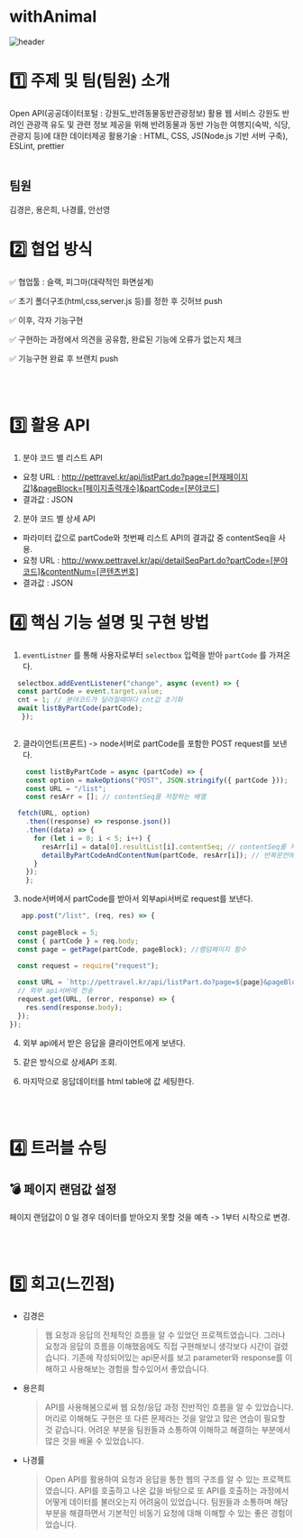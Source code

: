 # withAnimal

![header](https://capsule-render.vercel.app/api?type=waving&color=auto&height=300&section=header&text=withAnimal%20&fontSize=90)

# 1️⃣ 주제 및 팀(팀원) 소개

Open API(공공데이터포털 : 강원도_반려동물동반관광정보) 활용 웹 서비스
강원도 반려인 관광객 유도 및 관련 정보 제공을 위해 반려동물과 동반 가능한 여행지(숙박, 식당, 관광지 등)에 대한 데이터제공
활용기술 : HTML, CSS, JS(Node.js 기반 서버 구축), ESLint, prettier
<br><br>

## 팀원

김경은, 용은희, 나경률, 안선영


# 2️⃣ 협업 방식

✅ 협업툴 : 슬랙, 피그마(대략적인 화면설계)

✅ 초기 폴더구조(html,css,server.js 등)를 정한 후 깃허브 push

✅ 이후, 각자 기능구현

✅ 구현하는 과정에서 의견을 공유함, 완료된 기능에 오류가 없는지 체크

✅ 기능구현 완료 후 브랜치 push


<br><br>

# 3️⃣ 활용 API

1. 분야 코드 별 리스트 API 

- 요청 URL : http://pettravel.kr/api/listPart.do?page=[현재페이지값]&pageBlock=[페이지출력개수]&partCode=[분야코드]    
- 결과값 : JSON 

2. 분야 코드 별 상세 API

- 파라미터 값으로 partCode와 첫번째 리스트 API의 결과값 중 contentSeq을 사용.
- 요청 URL : http://www.pettravel.kr/api/detailSeqPart.do?partCode=[분야코드]&contentNum=[콘텐츠번호] 
- 결과값 : JSON 


# 4️⃣ 핵심 기능 설명 및 구현 방법

1. `eventListner` 를 통해 사용자로부터 `selectbox` 입력을 받아 `partCode` 를 가져온다.
```javascript
  selectbox.addEventListener("change", async (event) => {
  const partCode = event.target.value;
  cnt = 1; // 분야코드가 달라질때마다 cnt값 초기화
  await listByPartCode(partCode);
   });
    
```
   
2. 클라이언트(프론트) -> node서버로 partCode를 포함한 POST request를 보낸다. 
```javascript
    const listByPartCode = async (partCode) => {
    const option = makeOptions("POST", JSON.stringify({ partCode }));
    const URL = "/list";
    const resArr = []; // contentSeq를 저장하는 배열

  fetch(URL, option)
    .then((response) => response.json())
    .then((data) => {
      for (let i = 0; i < 5; i++) {
        resArr[i] = data[0].resultList[i].contentSeq; // contentSeq를 저장
        detailByPartCodeAndContentNum(partCode, resArr[i]); // 반복문안에서 각 시설별 detail 조회
      }
    });
    };
```
   
3. node서버에서 partCode를 받아서 외부api서버로 request를 보낸다.
```javascript
   app.post("/list", (req, res) => {
  
  const pageBlock = 5;
  const { partCode } = req.body;
  const page = getPage(partCode, pageBlock); //램덤페이지 함수
  
  const request = require("request");

  const URL = `http://pettravel.kr/api/listPart.do?page=${page}&pageBlock=${pageBlock}&partCode=${partCode}`;
  // 외부 api서버에 전송
  request.get(URL, (error, response) => {
    res.send(response.body);
  });
});
```

4. 외부 api에서 받은 응답을 클라이언트에게 보낸다.

5. 같은 방식으로 상세API 조회.

6. 마지막으로 응답데이터를 html table에 값 세팅한다.

<br><br>

# 4️⃣ 트러블 슈팅
## 💣 페이지 랜덤값 설정

페이지 랜덤값이 0 일 경우 데이터를 받아오지 못할 것을 예측 -> 1부터 시작으로 변경.
        
<br><br>

# 5️⃣ 회고(느낀점)

* 김경은

  > 웹 요청과 응답의 전체적인 흐름을 알 수 있었던 프로젝트였습니다. 그러나 요청과 응답의 흐름을 이해했음에도 직접 구현해보니 생각보다 시간이 걸렸습니다. 기존에 작성되어있는 api문서를 보고 parameter와 response를 이해하고 사용해보는 경험을 할수있어서 좋았습니다.

* 용은희

  > API를 사용해봄으로써 웹 요청/응답 과정 전반적인 흐름을 알 수 있었습니다. 머리로 이해해도 구현은 또 다른 문제라는 것을 알았고 많은 연습이 필요할 것 같습니다. 어려운 부분을 팀원들과 소통하여 이해하고 해결하는 부분에서 많은 것을 배울 수 있었습니다.

* 나경률
  
  > Open API를 활용하여 요청과 응답을 통한 웹의 구조를 알 수 있는 프로젝트였습니다. API를 호출하고 나온 값을 바탕으로 또 API를 호출하는 과정에서 어떻게 데이터를 불러오는지 어려움이 있었습니다. 팀원들과 소통하며 해당 부분을 해결하면서 기본적인 비동기 요청에 대해 이해할 수 있는 좋은 경험이었습니다.
